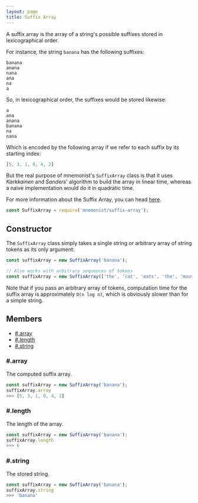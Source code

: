 ```yaml
---
layout: page
title: Suffix Array
---
```


A suffix array is the array of a string's possible suffixes stored in lexicographical order.

For instance, the string `banana` has the following suffixes:

```
banana
anana
nana
ana
na
a
```

So, in lexicographical order, the suffixes would be stored likewise:

```
a
ana
anana
banana
na
nana
```

Which is encoded by the following array if we refer to each suffix by its starting index:

```js
[5, 3, 1, 0, 4, 2]
```

But the real purpose of mnemonist's `SuffixArray` class is that it uses *Karkkainen* and *Sanders*' algorithm to build the array in linear time, whereas a naive implementation would do it in quadratic time.

For more information about the Suffix Array, you can head [here](https://en.wikipedia.org/wiki/Suffix_array).

```js
const SuffixArray = require('mnemonist/suffix-array');
```

## Constructor

The `SuffixArray` class simply takes a single string or arbitrary array of string tokens as its only argument:

```js
const suffixArray = new SuffixArray('banana');
```
```js
// Also works with arbitrary sequences of tokens
const suffixArray = new SuffixArray(['the', 'cat', 'eats', 'the', 'mouse']);
```

Note that if you pass an arbitrary array of tokens, computation time for the suffix array is approximately `O(n log n)`, which is obviously slower than for a simple string.

## Members

* [#.array](#array)
* [#.length](#length)
* [#.string](#string)

### #.array

The computed suffix array.

```js
const suffixArray = new SuffixArray('banana');
suffixArray.array
>>> [5, 3, 1, 0, 4, 2]
```

### #.length

The length of the array.

```js
const suffixArray = new SuffixArray('banana');
suffixArray.length
>>> 6
```

### #.string

The stored string.

```js
const suffixArray = new SuffixArray('banana');
suffixArray.string
>>> 'banana'
```
